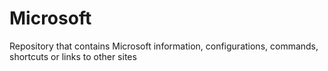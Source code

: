 # Microsoft
Repository that contains Microsoft information, configurations, commands, shortcuts or links to other sites
